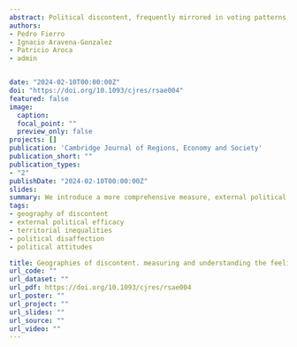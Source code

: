 ```yaml
---
abstract: Political discontent, frequently mirrored in voting patterns, extends beyond ballot votes. By focusing on Valparaiso, Chile, we introduce a more comprehensive measure, external political efficacy (EPE), capturing a sense of abandonment and gauging public sentiment towards the political system’s responsiveness to their needs. Our analysis addresses individual and area-level factors underpinning individual variations in EPE. The evidence suggests that long-term territorial socio-economic disadvantage, rather than low-paid employment, is significantly related to individual discontent, highlighting lowered beliefs in system responsiveness.
authors:
- Pedro Fierro
- Ignacio Aravena-Gonzalez
- Patricio Aroca
- admin


date: "2024-02-10T00:00:00Z"
doi: "https://doi.org/10.1093/cjres/rsae004"
featured: false
image:
  caption: 
  focal_point: ""
  preview_only: false
projects: []
publication: 'Cambridge Journal of Regions, Economy and Society'
publication_short: ""
publication_types:
- "2"
publishDate: "2024-02-10T00:00:00Z"
slides: 
summary: We introduce a more comprehensive measure, external political efficacy (EPE), capturing a sense of abandonment and gauging public sentiment towards the political system’s responsiveness to their needs
tags:
- geography of discontent
- external political efficacy
- territorial inequalities
- political disaffection
- political attitudes

title: Geographies of discontent. measuring and understanding the feeling of abandonment in the Chilean region of Valparaiso (2019–2021)
url_code: ""
url_dataset: ""
url_pdf: https://doi.org/10.1093/cjres/rsae004
url_poster: ""
url_project: ""
url_slides: ""
url_source: ""
url_video: ""
---
```

